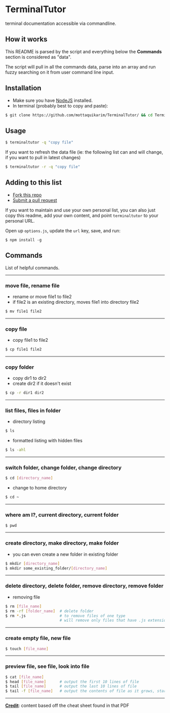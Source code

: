 # TerminalTutor

terminal documentation accessible via commandline.

## How it works

This README is parsed by the script and everything below the **Commands** section is considered as "data".

The script will pull in all the commands data, parse into an array and run fuzzy searching on it from user command line input.

## Installation

* Make sure you have [NodeJS](https://nodejs.org/en/download/) installed.
* In terminal (probably best to copy and paste):

```bash
$ git clone https://github.com/mottaquikarim/TerminalTutor/ && cd TerminalTutor && npm install -g
```

## Usage

```bash
$ terminaltutor -q "copy file"
```

If you want to refresh the data file (ie: the following list can and will change, if you want to pull in latest changes)

```bash
$ terminaltutor -r -q "copy file"
```

## Adding to this list

* [Fork this repo](https://help.github.com/articles/fork-a-repo/)
* [Submit a pull request](https://help.github.com/articles/about-pull-requests/)

If you want to maintain and use your own personal list, you can also just copy this readme, add your own content, and point `terminaltutor` to your personal URL. 

Open up `options.js`, update the `url` key, save, and run:

```
$ npm install -g
```

## Commands

List of helpful commands.

---

### move file, rename file

* rename or move file1 to file2
* if file2 is an existing directory, moves file1 into directory file2

```bash
$ mv file1 file2
```
---

### copy file

* copy file1 to file2

```bash
$ cp file1 file2
```
---

### copy folder

* copy dir1 to dir2
* create dir2 if it doesn't exist
```bash
$ cp -r dir1 dir2
```

---

### list files, files in folder

* directory listing

```bash
$ ls
```

* formatted listing with hidden files

```bash
$ ls -ahl
```

---

### switch folder, change folder, change directory

```bash
$ cd [directory_name]
```
* change to home directory
```bash
$ cd ~
```
---

### where am I?, current directory, current folder

```bash
$ pwd
```
---

### create directory, make directory, make folder

* you can even create a new folder in existing folder

```bash
$ mkdir [directory_name]
$ mkdir some_existing_folder/[directory_name]
```

---

### delete directory, delete folder, remove directory, remove folder

* removing file
```bash
$ rm [file_name]
$ rm -rf [folder_name]  # delete folder
$ rm *.js               # to remove files of one type
                        # will remove only files that have .js extensions
```

---

### create empty file, new file

```bash
$ touch [file_name]
```

---

### preview file, see file, look into file

```bash
$ cat [file_name]
$ head [file_name]      # output the first 10 lines of file
$ tail [file_name]      # output the last 10 lines of file
$ tail -f [file_name]   # output the contents of file as it grows, starting with the last 10 lines
```

---


**[Credit](https://files.fosswire.com/2007/08/fwunixref.pdf)**: content based off the cheat sheet found in that PDF


